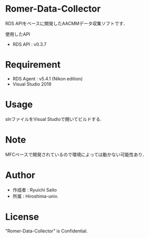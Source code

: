 # Romer-Data-Collector

RDS APIをベースに開発したAACMMデータ収集ソフトです．

使用したAPI
* RDS API : v0.3.7 


# Requirement
 
* RDS Agent : v5.4.1 (Nikon edition)
* Visual Studio 2019


# Usage

slnファイルをVisual Studioで開いてビルドする.


# Note
 
MFCベースで開発されているので環境によっては動かない可能性あり．

 
# Author

* 作成者 : Ryuichi Saito
* 所属   : Hiroshima-univ. 


# License

"Romer-Data-Collector" is Confidential.
